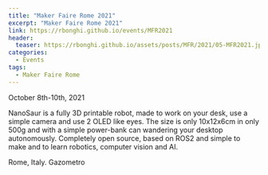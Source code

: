 ```yaml
---
title: "Maker Faire Rome 2021"
excerpt: "Maker Faire Rome 2021"
link: https://rbonghi.github.io/events/MFR2021
header:
  teaser: https://rbonghi.github.io/assets/posts/MFR/2021/05-MFR2021.jpg
categories:
  - Events
tags:
  - Maker Faire Rome
---
```


October 8th-10th, 2021

NanoSaur is a fully 3D printable robot, made to work on your desk, use a simple camera and use 2 OLED like eyes. The size is only 10x12x6cm in only 500g and with a simple power-bank can wandering your desktop autonomously. Completely open source, based on ROS2 and simple to make and to learn robotics, computer vision and AI.

Rome, Italy. Gazometro